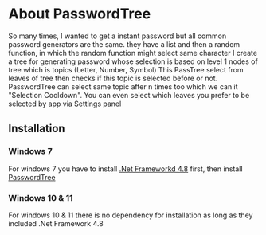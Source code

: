 # About PasswordTree

So many times, I wanted to get a instant password but all common password generators are the same. they have a list and then a random function, in which the random function might select same character
I create a tree for generating password whose selection is based on level 1 nodes of tree which is topics (Letter, Number, Symbol)
This PassTree select from leaves of tree then checks if this topic is selected before or not. PasswordTree can select same topic after n times too which we can it "Selection Cooldown". You can even select which leaves you prefer to be selected by app via Settings panel

## Installation

### Windows 7

For windows 7 you have to install [.Net Frameworkd 4.8](https://dotnet.microsoft.com/en-us/download/dotnet-framework/thank-you/net48-offline-installer) first, then install [PasswordTree](https://github.com/PasswordTree/PasswordTree/releases/tag/password)

### Windows 10 & 11

For windows 10 & 11 there is no dependency for installation as long as they included .Net Framework 4.8
